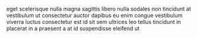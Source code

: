 eget scelerisque nulla magna sagittis libero nulla sodales non tincidunt at
vestibulum ut consectetur auctor dapibus eu enim congue vestibulum viverra
luctus consectetur est id sit sem ultrices leo tellus tincidunt in placerat in
a praesent a at id suspendisse eleifend ut